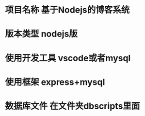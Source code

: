 # 项目名称 基于Nodejs的博客系统

# 版本类型 nodejs版

# 使用开发工具 vscode或者mysql

# 使用框架 express+mysql

# 数据库文件 在文件夹dbscripts里面
